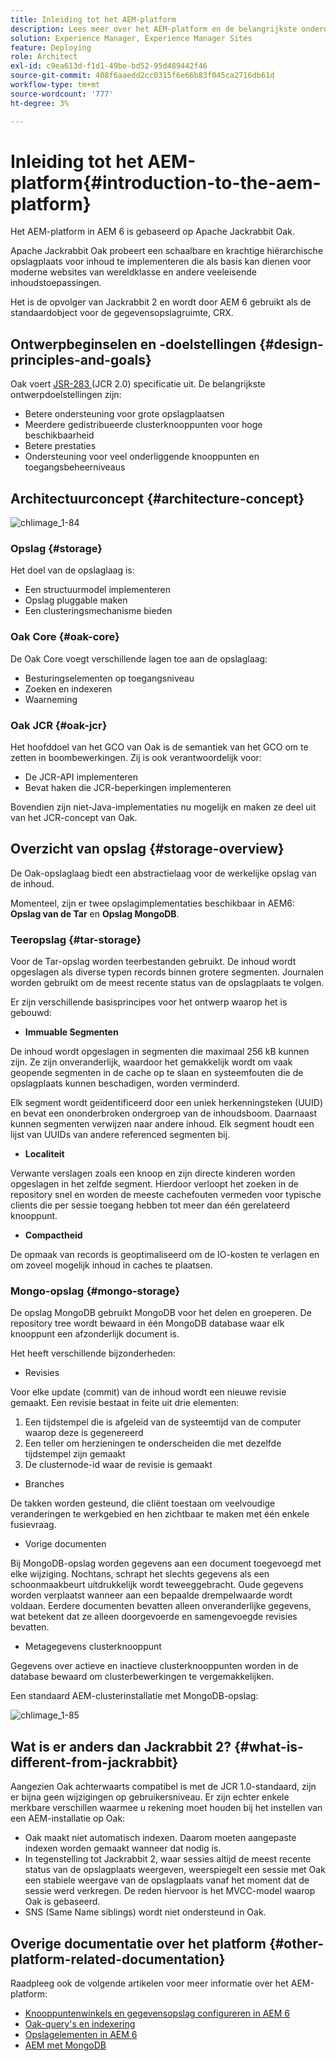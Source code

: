 ```yaml
---
title: Inleiding tot het AEM-platform
description: Lees meer over het AEM-platform en de belangrijkste onderdelen zoals het installeren en implementeren van Adobe Experience Manager 6.5 LTS, en over de architectuur zoals Adobe Managed Services cloud-implementatie.
solution: Experience Manager, Experience Manager Sites
feature: Deploying
role: Architect
exl-id: c9ea613d-f1d1-49be-bd52-95d489442f46
source-git-commit: 408f6aaedd2cc0315f6e66b83f045ca2716db61d
workflow-type: tm+mt
source-wordcount: '777'
ht-degree: 3%

---
```


# Inleiding tot het AEM-platform{#introduction-to-the-aem-platform}

Het AEM-platform in AEM 6 is gebaseerd op Apache Jackrabbit Oak.

Apache Jackrabbit Oak probeert een schaalbare en krachtige hiërarchische opslagplaats voor inhoud te implementeren die als basis kan dienen voor moderne websites van wereldklasse en andere veeleisende inhoudstoepassingen.

Het is de opvolger van Jackrabbit 2 en wordt door AEM 6 gebruikt als de standaardobject voor de gegevensopslagruimte, CRX.

## Ontwerpbeginselen en -doelstellingen {#design-principles-and-goals}

Oak voert [ JSR-283 ](https://jcp.org/en/jsr/detail?id=283) (JCR 2.0) specificatie uit. De belangrijkste ontwerpdoelstellingen zijn:

* Betere ondersteuning voor grote opslagplaatsen
* Meerdere gedistribueerde clusterknooppunten voor hoge beschikbaarheid
* Betere prestaties
* Ondersteuning voor veel onderliggende knooppunten en toegangsbeheerniveaus

## Architectuurconcept {#architecture-concept}

![ chlimage_1-84 ](assets/chlimage_1-84.png)

### Opslag {#storage}

Het doel van de opslaglaag is:

* Een structuurmodel implementeren
* Opslag pluggable maken
* Een clusteringsmechanisme bieden

### Oak Core {#oak-core}

De Oak Core voegt verschillende lagen toe aan de opslaglaag:

* Besturingselementen op toegangsniveau
* Zoeken en indexeren
* Waarneming

### Oak JCR {#oak-jcr}

Het hoofddoel van het GCO van Oak is de semantiek van het GCO om te zetten in boombewerkingen. Zij is ook verantwoordelijk voor:

* De JCR-API implementeren
* Bevat haken die JCR-beperkingen implementeren

Bovendien zijn niet-Java-implementaties nu mogelijk en maken ze deel uit van het JCR-concept van Oak.

## Overzicht van opslag {#storage-overview}

De Oak-opslaglaag biedt een abstractielaag voor de werkelijke opslag van de inhoud.

Momenteel, zijn er twee opslagimplementaties beschikbaar in AEM6: **Opslag van de Tar** en **Opslag MongoDB**.

### Teeropslag {#tar-storage}

Voor de Tar-opslag worden teerbestanden gebruikt. De inhoud wordt opgeslagen als diverse typen records binnen grotere segmenten. Journalen worden gebruikt om de meest recente status van de opslagplaats te volgen.

Er zijn verschillende basisprincipes voor het ontwerp waarop het is gebouwd:

* **Immuable Segmenten**

De inhoud wordt opgeslagen in segmenten die maximaal 256 kB kunnen zijn. Ze zijn onveranderlijk, waardoor het gemakkelijk wordt om vaak geopende segmenten in de cache op te slaan en systeemfouten die de opslagplaats kunnen beschadigen, worden verminderd.

Elk segment wordt geïdentificeerd door een uniek herkenningsteken (UUID) en bevat een ononderbroken ondergroep van de inhoudsboom. Daarnaast kunnen segmenten verwijzen naar andere inhoud. Elk segment houdt een lijst van UUIDs van andere referenced segmenten bij.

* **Localiteit**

Verwante verslagen zoals een knoop en zijn directe kinderen worden opgeslagen in het zelfde segment. Hierdoor verloopt het zoeken in de repository snel en worden de meeste cachefouten vermeden voor typische clients die per sessie toegang hebben tot meer dan één gerelateerd knooppunt.

* **Compactheid**

De opmaak van records is geoptimaliseerd om de IO-kosten te verlagen en om zoveel mogelijk inhoud in caches te plaatsen.

### Mongo-opslag {#mongo-storage}

De opslag MongoDB gebruikt MongoDB voor het delen en groeperen. De repository tree wordt bewaard in één MongoDB database waar elk knooppunt een afzonderlijk document is.

Het heeft verschillende bijzonderheden:

* Revisies

Voor elke update (commit) van de inhoud wordt een nieuwe revisie gemaakt. Een revisie bestaat in feite uit drie elementen:

1. Een tijdstempel die is afgeleid van de systeemtijd van de computer waarop deze is gegenereerd
1. Een teller om herzieningen te onderscheiden die met dezelfde tijdstempel zijn gemaakt
1. De clusternode-id waar de revisie is gemaakt

* Branches

De takken worden gesteund, die cliënt toestaan om veelvoudige veranderingen te werkgebied en hen zichtbaar te maken met één enkele fusievraag.

* Vorige documenten

Bij MongoDB-opslag worden gegevens aan een document toegevoegd met elke wijziging. Nochtans, schrapt het slechts gegevens als een schoonmaakbeurt uitdrukkelijk wordt teweeggebracht. Oude gegevens worden verplaatst wanneer aan een bepaalde drempelwaarde wordt voldaan. Eerdere documenten bevatten alleen onveranderlijke gegevens, wat betekent dat ze alleen doorgevoerde en samengevoegde revisies bevatten.

* Metagegevens clusterknooppunt

Gegevens over actieve en inactieve clusterknooppunten worden in de database bewaard om clusterbewerkingen te vergemakkelijken.

Een standaard AEM-clusterinstallatie met MongoDB-opslag:

![ chlimage_1-85 ](assets/chlimage_1-85.png)

## Wat is er anders dan Jackrabbit 2? {#what-is-different-from-jackrabbit}

Aangezien Oak achterwaarts compatibel is met de JCR 1.0-standaard, zijn er bijna geen wijzigingen op gebruikersniveau. Er zijn echter enkele merkbare verschillen waarmee u rekening moet houden bij het instellen van een AEM-installatie op Oak:

* Oak maakt niet automatisch indexen. Daarom moeten aangepaste indexen worden gemaakt wanneer dat nodig is.
* In tegenstelling tot Jackrabbit 2, waar sessies altijd de meest recente status van de opslagplaats weergeven, weerspiegelt een sessie met Oak een stabiele weergave van de opslagplaats vanaf het moment dat de sessie werd verkregen. De reden hiervoor is het MVCC-model waarop Oak is gebaseerd.
* SNS (Same Name siblings) wordt niet ondersteund in Oak.

## Overige documentatie over het platform {#other-platform-related-documentation}

Raadpleeg ook de volgende artikelen voor meer informatie over het AEM-platform:

* [Knooppuntenwinkels en gegevensopslag configureren in AEM 6](/help/sites-deploying/data-store-config.md)
* [Oak-query&#39;s en indexering](/help/sites-deploying/queries-and-indexing.md)
* [Opslagelementen in AEM 6](/help/sites-deploying/storage-elements-in-aem-6.md)
* [AEM met MongoDB](/help/sites-deploying/aem-with-mongodb.md)

